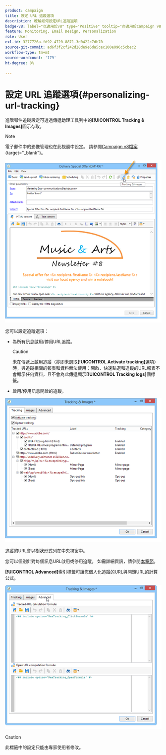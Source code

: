 ```yaml
---
product: campaign
title: 設定 URL 追蹤選項
description: 瞭解如何設定URL追蹤選項
badge-v8: label="也適用於v8" type="Positive" tooltip="亦適用於Campaign v8"
feature: Monitoring, Email Design, Personalization
role: User
exl-id: 3277726a-fd92-4720-8871-3d0422c7db70
source-git-commit: ad6f3f2cf242d28de9e6da5cec100e096c5cbec2
workflow-type: tm+mt
source-wordcount: '179'
ht-degree: 8%

---
```


# 設定 URL 追蹤選項{#personalizing-url-tracking}

進階郵件追蹤設定可透過傳遞助理工具列中的&#x200B;**[!UICONTROL Tracking & Images]**&#x200B;圖示存取。

>[!NOTE]
>
>電子郵件中的影像管理也在此視窗中設定。 請參閱[Campaign v8檔案](https://experienceleague.adobe.com/docs/campaign/campaign-v8/send/emails/defining-the-email-content.html?lang=zh-Hant#adding-images){target="_blank"}。

![](assets/s_ncs_user_email_del_tracking_ico.png)

您可以設定追蹤選項：

* 為所有訊息啟用/停用URL追蹤。

  >[!CAUTION]
  >
  >未在傳遞上啟用追蹤（亦即未選取&#x200B;**[!UICONTROL Activate tracking]**&#x200B;選項）時，與追蹤相關的報表和資料無法使用：開啟、快速點選和追蹤的URL報表不會顯示任何資料，且不會為此傳遞顯示&#x200B;**[!UICONTROL Tracking logs]**&#x200B;個標籤。

* 啟用/停用訊息開啟的追蹤。

![](assets/s_ncs_user_email_del_tracking_param.png)

追蹤的URL會以樹狀形式列在中央視窗中。

您可以個別針對每個訊息URL啟用或停用追蹤。 如需詳細資訊，請參閱[本章節](how-to-configure-tracked-links.md)。

**[!UICONTROL Advanced]**&#x200B;索引標籤可讓您個人化追蹤的URL與開頭URL的計算公式。

![](assets/s_ncs_user_email_del_tracking_param_adv.png)

>[!CAUTION]
>
>此標籤中的設定只能由專家使用者修改。
